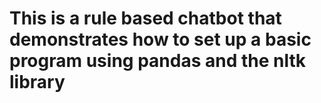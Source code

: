 # This is a rule based chatbot that demonstrates how to set up a basic program using pandas and the nltk library
